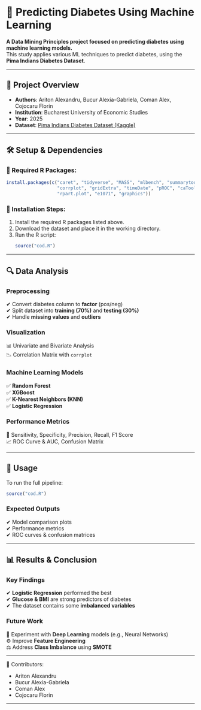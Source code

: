 # 📌 Predicting Diabetes Using Machine Learning

**A Data Mining Principles project focused on predicting diabetes using machine learning models.**  
This study applies various ML techniques to predict diabetes, using the **Pima Indians Diabetes Dataset**.

---

## 📂 Project Overview

- **Authors**: Ariton Alexandru, Bucur Alexia-Gabriela, Coman Alex, Cojocaru Florin  
- **Institution**: Bucharest University of Economic Studies  
- **Year**: 2025  
- **Dataset**: [Pima Indians Diabetes Dataset (Kaggle)](https://www.kaggle.com/uciml/pima-indians-diabetes-database)

---

## 🛠 Setup & Dependencies

### 🔹 Required R Packages:
```r
install.packages(c("caret", "tidyverse", "MASS", "mlbench", "summarytools",
                   "corrplot", "gridExtra", "timeDate", "pROC", "caTools", 
                   "rpart.plot", "e1071", "graphics"))
```

### 🔹 Installation Steps:
1. Install the required R packages listed above.
2. Download the dataset and place it in the working directory.
3. Run the R script:
   ```r
   source("cod.R")
   ```

---

## 🔍 Data Analysis

### **Preprocessing**
✔ Convert diabetes column to **factor** (pos/neg)  
✔ Split dataset into **training (70%)** and **testing (30%)**  
✔ Handle **missing values** and **outliers**  

### **Visualization**
📊 Univariate and Bivariate Analysis  
📉 Correlation Matrix with `corrplot`  

### **Machine Learning Models**
✅ **Random Forest**  
✅ **XGBoost**  
✅ **K-Nearest Neighbors (KNN)**  
✅ **Logistic Regression**  

### **Performance Metrics**
📌 Sensitivity, Specificity, Precision, Recall, F1 Score  
📈 ROC Curve & AUC, Confusion Matrix  

---

## 🎯 Usage

To run the full pipeline:
```r
source("cod.R")
```

### **Expected Outputs**
✔ Model comparison plots  
✔ Performance metrics  
✔ ROC curves & confusion matrices  

---

## 📊 Results & Conclusion

### **Key Findings**
✔ **Logistic Regression** performed the best  
✔ **Glucose & BMI** are strong predictors of diabetes  
✔ The dataset contains some **imbalanced variables**  

### **Future Work**
🚀 Experiment with **Deep Learning** models (e.g., Neural Networks)  
⚙️ Improve **Feature Engineering**  
⚖️ Address **Class Imbalance** using **SMOTE**  

---

👥 Contributors:  
- Ariton Alexandru  
- Bucur Alexia-Gabriela  
- Coman Alex  
- Cojocaru Florin  

---
